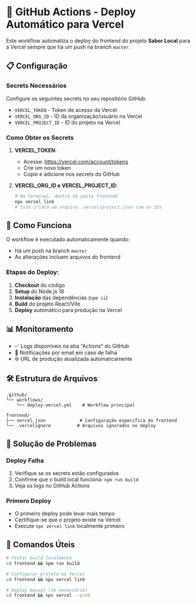 # 🚀 GitHub Actions - Deploy Automático para Vercel

Este workflow automatiza o deploy do frontend do projeto **Sabor Local** para a Vercel sempre que há um push na branch `master`.

## 📋 Configuração

### Secrets Necessários
Configure os seguintes secrets no seu repositório GitHub:
- `VERCEL_TOKEN` - Token de acesso da Vercel
- `VERCEL_ORG_ID` - ID da organização/usuário na Vercel  
- `VERCEL_PROJECT_ID` - ID do projeto na Vercel

### Como Obter os Secrets

1. **VERCEL_TOKEN**:
   - Acesse: https://vercel.com/account/tokens
   - Crie um novo token
   - Copie e adicione nos secrets do GitHub

2. **VERCEL_ORG_ID e VERCEL_PROJECT_ID**:
   ```bash
   # No terminal, dentro da pasta frontend
   npx vercel link
   # Isso criará um arquivo .vercel/project.json com os IDs
   ```

## 🔄 Como Funciona

O workflow é executado automaticamente quando:
- Há um push na branch `master`
- As alterações incluem arquivos do frontend

### Etapas do Deploy:
1. **Checkout** do código
2. **Setup** do Node.js 18
3. **Instalação** das dependências (`npm ci`)
4. **Build** do projeto React/Vite
5. **Deploy** automático para produção na Vercel

## 📊 Monitoramento

- ✅ Logs disponíveis na aba "Actions" do GitHub
- 📱 Notificações por email em caso de falha
- 🌐 URL de produção atualizada automaticamente

## 🛠️ Estrutura de Arquivos

```
.github/
└── workflows/
    └── deploy-vercel.yml    # Workflow principal

frontend/
├── vercel.json             # Configuração específica do frontend
└── .vercelignore          # Arquivos ignorados no deploy
```

## 🐛 Solução de Problemas

### Deploy Falha
1. Verifique se os secrets estão configurados
2. Confirme que o build local funciona: `npm run build`
3. Veja os logs no GitHub Actions

### Primero Deploy
- O primeiro deploy pode levar mais tempo
- Certifique-se que o projeto existe na Vercel
- Execute `npx vercel link` localmente primeiro

## 📝 Comandos Úteis

```bash
# Testar build localmente
cd frontend && npm run build

# Configurar projeto na Vercel
cd frontend && npx vercel link

# Deploy manual (se necessário)
cd frontend && npx vercel --prod
```
